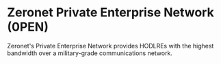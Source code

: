 # Zeronet Private Enterprise Network (0PEN)

Zeronet's Private Enterprise Network provides HODLREs with the highest bandwidth over a military-grade communications network.

